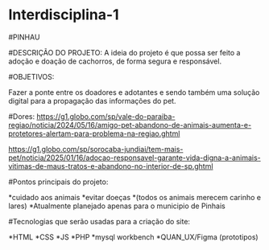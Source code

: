 # Interdisciplina-1

#PINHAU

#DESCRIÇÃO DO PROJETO:
A ideia do projeto é que possa ser feito a adoção e doação de cachorros, de forma segura e responsável.

#OBJETIVOS:

Fazer a ponte entre os doadores e adotantes e sendo também uma solução digital para a propagação das informações do pet.

#Dores:
https://g1.globo.com/sp/vale-do-paraiba-regiao/noticia/2024/05/16/amigo-pet-abandono-de-animais-aumenta-e-protetores-alertam-para-problema-na-regiao.ghtml

https://g1.globo.com/sp/sorocaba-jundiai/tem-mais-pet/noticia/2025/01/16/adocao-responsavel-garante-vida-digna-a-animais-vitimas-de-maus-tratos-e-abandono-no-interior-de-sp.ghtml


#Pontos principais do projeto:

*cuidado aos animais
*evitar doeças
*(todos os animais merecem carinho e lares)
*Atualmente planejado apenas para o municipio de Pinhais





#Tecnologias que serão usadas para a criação do site:

*HTML
*CSS
*JS
*PHP
*mysql workbench
*QUAN_UX/Figma (prototipos)








